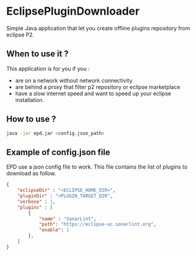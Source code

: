 # EclipsePluginDownloader

Simple Java application that let you create offline plugins repository from eclipse P2.

## When to use it ?

This application is for you if you : 

* are on a network without network connectivity
* are behind a proxy that filter p2 repository or eclipse marketplace
* have a slow internet speed and want to speed up your eclipse installation.

## How to use ?

```bash
java -jar epd.jar <config.json_path> 
```

## Example of config.json file

EPD use a json config file to work. This file contains the list of plugins to download as follow.
```json
{
	"eclipseDir" : "<ECLIPSE_HOME_DIR>",
	"pluginDir" : "<PLUGIN_TARGET_DIR",
	"verbose" : 1,
	"plugins" : [
		{
			"name" : "SonarLint",
			"path": "https://eclipse-uc.sonarlint.org",
			"enable": 1
		},
	]
}
```